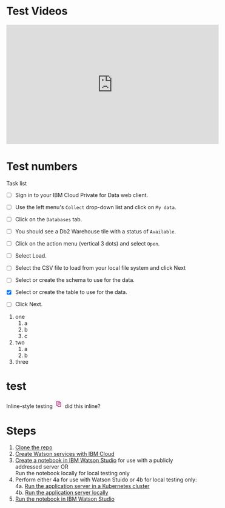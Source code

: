 # Test Videos

<iframe width="560" height="315" src="https://www.youtube.com/embed/19vaot75JCY" frameborder="0" allow="accelerometer; autoplay; encrypted-media; gyroscope; picture-in-picture" allowfullscreen></iframe>


<!-- {% include youtubePlayer.html id=19vaot75JCY %} -->




# Test numbers

Task list

- [ ] Sign in to your IBM Cloud Private for Data web client.
- [ ] Use the left menu's `Collect` drop-down list and click on `My data`.
- [ ] Click on the `Databases` tab.
- [ ] You should see a Db2 Warehouse tile with a status of `Available`.
- [ ] Click on the action menu (vertical 3 dots) and select `Open`.
- [ ] Select Load.
- [ ] Select the CSV file to load from your local file system and click Next
- [ ] Select or create the schema to use for the data.
- [x] Select or create the table to use for the data.
- [ ] Click Next.


1. one
   1. a
   1. b
   1. c
1. two
   1. a
   2. b
1. three




# test

Inline-style testing ![alt text](Screen%20Shot%202018-09-06%20at%201.48.41%20PM.png) did this inline?

# Steps

1. [Clone the repo](#1-clone-the-repo)
2. [Create Watson services with IBM Cloud](#2-create-watson-services-with-ibm-cloud)
3. [Create a notebook in IBM Watson Studio](#3-create-a-notebook-in-ibm-watson-studio) for use with a publicly addressed server OR  
   Run the notebook locally for local testing only
4. Perform either 4a for use with Watson Stuido or 4b for local testing only:  
   4a. [Run the application server in a Kubernetes cluster](#4a-run-the-application-server-in-a-kubernetes-cluster)  
   4b. [Run the application server locally](#4b-run-the-application-server-locally)
5. [Run the notebook in IBM Watson Studio](#5-run-the-notebook-in-ibm-watson-studio)

